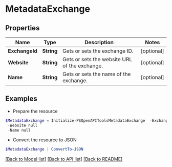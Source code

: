 # MetadataExchange
## Properties

Name | Type | Description | Notes
------------ | ------------- | ------------- | -------------
**ExchangeId** | **String** | Gets or sets the exchange ID. | [optional] 
**Website** | **String** | Gets or sets the website URL of the exchange. | [optional] 
**Name** | **String** | Gets or sets the name of the exchange. | [optional] 

## Examples

- Prepare the resource
```powershell
$MetadataExchange = Initialize-PSOpenAPIToolsMetadataExchange  -ExchangeId null `
 -Website null `
 -Name null
```

- Convert the resource to JSON
```powershell
$MetadataExchange | ConvertTo-JSON
```

[[Back to Model list]](../README.md#documentation-for-models) [[Back to API list]](../README.md#documentation-for-api-endpoints) [[Back to README]](../README.md)

